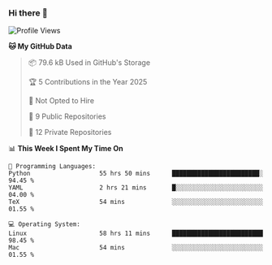 ### Hi there 👋

<!--
**huayuan4396/huayuan4396** is a ✨ _special_ ✨ repository because its `README.md` (this file) appears on your GitHub profile.

Here are some ideas to get you started:

- 🔭 I’m currently working on ...
- 🌱 I’m currently learning ...
- 👯 I’m looking to collaborate on ...
- 🤔 I’m looking for help with ...
- 💬 Ask me about ...
- 📫 How to reach me: ...
- 😄 Pronouns: ...
- ⚡ Fun fact: ...
-->

<!--START_SECTION:waka-->
![Profile Views](http://img.shields.io/badge/Profile%20Views-0-blue)

**🐱 My GitHub Data** 

> 📦 79.6 kB Used in GitHub's Storage 
 > 
> 🏆 5 Contributions in the Year 2025
 > 
> 🚫 Not Opted to Hire
 > 
> 📜 9 Public Repositories 
 > 
> 🔑 12 Private Repositories 
 > 
📊 **This Week I Spent My Time On** 

```text
💬 Programming Languages: 
Python                   55 hrs 50 mins      ████████████████████████░   94.45 % 
YAML                     2 hrs 21 mins       █░░░░░░░░░░░░░░░░░░░░░░░░   04.00 % 
TeX                      54 mins             ░░░░░░░░░░░░░░░░░░░░░░░░░   01.55 % 

💻 Operating System: 
Linux                    58 hrs 11 mins      █████████████████████████   98.45 % 
Mac                      54 mins             ░░░░░░░░░░░░░░░░░░░░░░░░░   01.55 % 
```


<!--END_SECTION:waka-->
